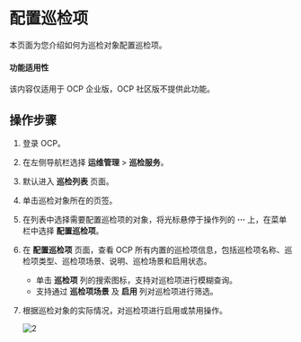 # 配置巡检项

本页面为您介绍如何为巡检对象配置巡检项。

<main id="notice" type='notice'>
<h4>功能适用性</h4>
<p>该内容仅适用于 OCP 企业版，OCP 社区版不提供此功能。</p>

## 操作步骤

1. 登录 OCP。

2. 在左侧导航栏选择 **运维管理** > **巡检服务**。

3. 默认进入 **巡检列表** 页面。

4. 单击巡检对象所在的页签。

5. 在列表中选择需要配置巡检项的对象，将光标悬停于操作列的 **···** 上，在菜单栏中选择 **配置巡检项**。

6. 在 **配置巡检项** 页面，查看 OCP 所有内置的巡检项信息，包括巡检项名称、巡检项类型、巡检项场景、说明、巡检场景和启用状态。

   * 单击 **巡检项** 列的搜索图标，支持对巡检项进行模糊查询。
   * 支持通过 **巡检项场景** 及 **启用** 列对巡检项进行筛选。

7. 根据巡检对象的实际情况，对巡检项进行启用或禁用操作。

   ![2](https://obbusiness-private.oss-cn-shanghai.aliyuncs.com/doc/img/ocp/401/%E5%B7%A1%E6%A3%80%E9%A1%B91.png)
